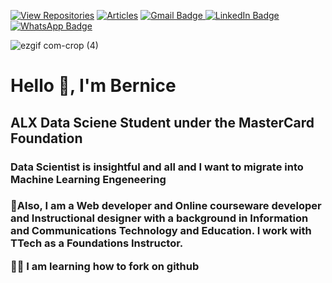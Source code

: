 [![View Repositories](https://img.shields.io/badge/View-My_Repositories-blue?logo=GitHub)](https://github.com/Richard-Mensah?tab=repositories)
[![Articles](https://img.shields.io/badge/MEDIUM-Articles-purple?logo=Medium)](https://medium.com/@richmensah1997)
<a href="mailto:richmensah1997@gmail.com">
    <img src="https://img.shields.io/badge/Gmail-red?style=for-the-badge&logo=gmail&logoColor=white" alt="Gmail Badge"/> </a> [![LinkedIn Badge](https://img.shields.io/badge/LinkedIn-Profile-blue?style=for-the-badge&logo=linkedin)](https://www.linkedin.com/in/richard-mensah-ab8564190/)
    [![WhatsApp Badge](https://img.shields.io/badge/WhatsApp-Contact-brightgreen?style=for-the-badge&logo=whatsapp)](https://wa.me/+233240567894) 


<!--
  <a href="[your-linkedin-URL](https://www.linkedin.com/in/alidu-abubakari-2612bb57/)">
    <img src="https://img.shields.io/badge/LinkedIn-blue?style=for-the-badge&logo=linkedin&logoColor=white" alt="LinkedIn Badge"/>
  </a>
<!--

<!--
**Richard-Mensah/Richard-Mensah** is a ✨ _special_ ✨ repository because its `README.md` (this file) appears on your GitHub profile.
-->


![ezgif com-crop (4)](https://github.com/ikoghoemmanuell/ikoghoemmanuell/assets/102419217/bcd5d802-dc77-4994-86a6-f5ccb46cc145)

<h1 align="">Hello 👋, I'm Bernice </h1>
<h2 alighn= ""> ALX Data Sciene Student under the MasterCard Foundation </h2>
<h3 align=""> Data Scientist is insightful and all and I want to migrate into Machine Learning Engeneering</h3>
<h3 align=""> 

🌱Also, I am a Web developer and Online courseware developer and Instructional designer with a background in Information and Communications Technology and Education. I work with TTech as a Foundations Instructor.

🔭👋 I am learning how to fork on github
